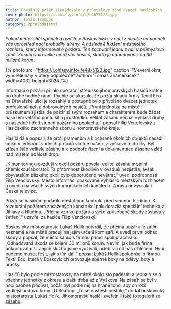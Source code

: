 ```yaml
---
title: Rozsáhlý požár likvidovalo v průmyslové zóně dvacet hasičských jednotek
cover-photo: https://i.ohlasy.info/i/e4875123.jpg
author: Tomáš Trumpeš
category: zpravodajství
---
```


*Pokud máte lehčí spánek a bydlíte v Boskovicích, v noci z neděle na pondělí vás uprostřed noci probudily sirény. A následně hlášení městského rozhlasu, který informoval o požáru. Ten zachvátil jednu z hal v průmyslové zóně. Zasahovalo velké množství hasičů, škoda je odhadována na 30 milionů korun.*

{% photo src="https://i.ohlasy.info/i/e4875123.jpg" caption="Severní okraj vyhořelé haly v úterý odpoledne" author="Tomáš Znamenáček" width=4032 height=3024 /%}

Informaci o požáru přijalo operační středisko jihomoravských hasičů krátce po druhé hodině ranní. Rychle se ukázalo, že požár skladu firmy Textil Eco na Dřevařské ulici je rozsáhlý a postupně bylo přivoláno dvacet jednotek profesionálních a dobrovolných hasičů. „První jednotka na místě průzkumem zjistila, že požár si svým rozsahem a charakterem bude žádat nasazení většího počtu sil a prostředků. Velitel zásahu nechal vyhlásit druhý a následně i třetí stupeň požárního poplachu,“ popsal Filip Venclovský z Hasičského záchranného sboru Jihomoravského kraje.

Hasiči dále popsali, že proti plamenům a k ochraně okolních objektů nasadili celkem jedenáct vodních proudů včetně hašení z výškové techniky. Byl zřízen štáb velitele zásahu a k podpoře řízení a dokumentace zásahu vzlétl nad místem události dron.  

„K monitoringu ovzduší v okolí požáru povolal velitel zásahu mobilní chemickou laboratoř. Ta přítomnost škodlivin v ovzduší nezjistila, avšak obyvatelům blízkého okolí bylo doporučeno nevětrat,“ uvedl podrobnosti Filip Venclovský. Město informaci opakovaně vyhlásilo městským rozhlasem a uvedlo na všech svých komunikačních kanálech. Zprávu odvysílala i Česká televize.

Požár se hasičům podařilo dostat pod kontrolu před sedmou hodinou. K rozebírání požárem zasažených konstrukcí pak dorazila speciální technika z Jihlavy a Hlučína. „Příčina vzniku požáru a výše způsobené škody zůstává v šetření,“ uzavřel za hasiče Filip Venclovský.

Boskovický místostarosta Lukáš Holík potvrdil, že příčina požáru je zatím neznámá a na místě pracují na jejím určení komisaři. A uvedl první odhad škody a popsal, že město samo s firmou přímo spolupracovalo. „Odhadovaná škoda se kolem 30 milionů korun. Nevím, jak bude firma pokračovat dál. Jejich službu jsme využívali, odebírali od nás oblečení. Nyní budeme muset řešit, jak s tím dál,“ popsal Lukáš Holík spolupráci s firmou Textil Eco, která v Boskovicích provozuje sběrné boxy na oděvy, boty a hračky. 

Hasičů bylo podle místostarosty na místě okolo sto padesáti a jednalo se o všechny jednotky z okresu a další třeba až z Vyškova. Na zásah se byl v noci osobně podívat, požár byl podle něj na hraně toho, aby ohrozil i vedlejší budovu firmy LD Seating. „To se naštěstí nestalo,“ dodal boskovický místostarosta Lukáš Holík. Jihomoravští hasiči zveřejnili také [fotogalerii ze zásahu](https://www.hzscr.cz/fotogalerie/2024-09-09-p-prumysloveho-objektu-boskovice.aspx).